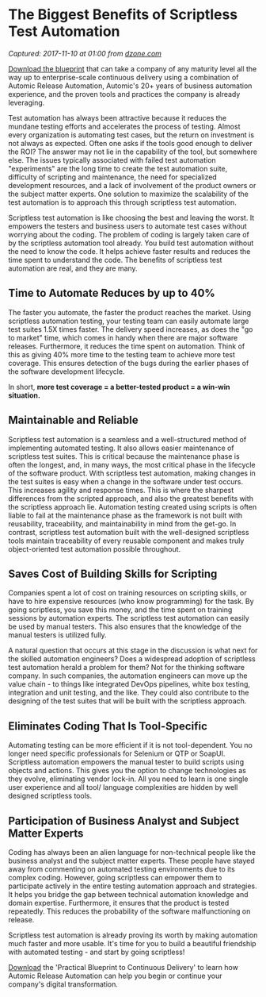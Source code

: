 # The Biggest Benefits of Scriptless Test Automation

_Captured: 2017-11-10 at 01:00 from [dzone.com](https://dzone.com/articles/the-biggest-benefits-of-scriptless-test-automation?edition=334849&utm_source=Daily%20Digest&utm_medium=email&utm_campaign=Daily%20Digest%202017-11-07)_

[Download the blueprint](https://dzone.com/go?i=228233&u=https%3A%2F%2Foffers.automic.com%2Fblueprint-to-continuous-delivery-with-automic-release-automation%3Futm_campaign%3DAMER%252520Online%252520Syndication%252520DZone%252520Platinum%252520Sponsorship%252520Ads%252520JULY-2017%26utm_source%3DDzone%252520Ads%26utm_medium%3DBlueprint%252520to%252520CD) that can take a company of any maturity level all the way up to enterprise-scale continuous delivery using a combination of Automic Release Automation, Automic's 20+ years of business automation experience, and the proven tools and practices the company is already leveraging.

Test automation has always been attractive because it reduces the mundane testing efforts and accelerates the process of testing. Almost every organization is automating test cases, but the return on investment is not always as expected. Often one asks if the tools good enough to deliver the ROI? The answer may not lie in the capability of the tool, but somewhere else. The issues typically associated with failed test automation "experiments" are the long time to create the test automation suite, difficulty of scripting and maintenance, the need for specialized development resources, and a lack of involvement of the product owners or the subject matter experts. One solution to maximize the scalability of the test automation is to approach this through scriptless test automation.

Scriptless test automation is like choosing the best and leaving the worst. It empowers the testers and business users to automate test cases without worrying about the coding. The problem of coding is largely taken care of by the scriptless automation tool already. You build test automation without the need to know the code. It helps achieve faster results and reduces the time spent to understand the code. The benefits of scriptless test automation are real, and they are many.

## **Time to Automate Reduces by up to 40%**

The faster you automate, the faster the product reaches the market. Using scriptless automation testing, your testing team can easily automate large test suites 1.5X times faster. The delivery speed increases, as does the "go to market" time, which comes in handy when there are major software releases. Furthermore, it reduces the time spent on automation. Think of this as giving 40% more time to the testing team to achieve more test coverage. This ensures detection of the bugs during the earlier phases of the software development lifecycle.

In short, **more test coverage = a better-tested product = a win-win situation.**

## **Maintainable and Reliable**

Scriptless test automation is a seamless and a well-structured method of implementing automated testing. It also allows easier maintenance of scriptless test suites. This is critical because the maintenance phase is often the longest, and, in many ways, the most critical phase in the lifecycle of the software product. With scriptless test automation, making changes in the test suites is easy when a change in the software under test occurs. This increases agility and response times. This is where the sharpest differences from the scripted approach, and also the greatest benefits with the scriptless approach lie. Automation testing created using scripts is often liable to fail at the maintenance phase as the framework is not built with reusability, traceability, and maintainability in mind from the get-go. In contrast, scriptless test automation built with the well-designed scriptless tools maintain traceability of every reusable component and makes truly object-oriented test automation possible throughout.

## **Saves Cost of Building Skills for Scripting**

Companies spent a lot of cost on training resources on scripting skills, or have to hire expensive resources (who know programming) for the task. By going scriptless, you save this money, and the time spent on training sessions by automation experts. The scriptless test automation can easily be used by manual testers. This also ensures that the knowledge of the manual testers is utilized fully.

A natural question that occurs at this stage in the discussion is what next for the skilled automation engineers? Does a widespread adoption of scriptless test automation herald a problem for them? Not for the thinking software company. In such companies, the automation engineers can move up the value chain - to things like integrated DevOps pipelines, white box testing, integration and unit testing, and the like. They could also contribute to the designing of the test suites that will be built with the scriptless approach.

## **Eliminates Coding That Is Tool-Specific**

Automating testing can be more efficient if it is not tool-dependent. You no longer need specific professionals for Selenium or QTP or SoapUI. Scriptless automation empowers the manual tester to build scripts using objects and actions. This gives you the option to change technologies as they evolve, eliminating vendor lock-in. All you need to learn is one single user experience and all tool/ language complexities are hidden by well designed scriptless tools.

## **Participation of Business Analyst and Subject Matter Experts**

Coding has always been an alien language for non-technical people like the business analyst and the subject matter experts. These people have stayed away from commenting on automated testing environments due to its complex coding. However, going scriptless can empower them to participate actively in the entire testing automation approach and strategies. It helps you bridge the gap between technical automation knowledge and domain expertise. Furthermore, it ensures that the product is tested repeatedly. This reduces the probability of the software malfunctioning on release.

Scriptless test automation is already proving its worth by making automation much faster and more usable. It's time for you to build a beautiful friendship with automated testing - and start by going scriptless!

[Download](https://dzone.com/go?i=228234&u=https%3A%2F%2Foffers.automic.com%2Fblueprint-to-continuous-delivery-with-automic-release-automation%3Futm_campaign%3DAMER%252520Online%252520Syndication%252520DZone%252520Platinum%252520Sponsorship%252520Ads%252520JULY-2017%26utm_source%3DDzone%252520Ads%26utm_medium%3DBlueprint%252520to%252520CD) the 'Practical Blueprint to Continuous Delivery' to learn how Automic Release Automation can help you begin or continue your company's digital transformation.

